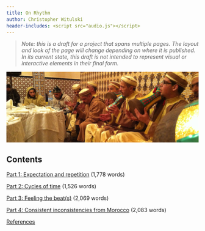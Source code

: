 ```yaml
---
title: On Rhythm
author: Christopher Witulski
header-includes: <script src="audio.js"></script>
---
```

>*Note: this is a draft for a project that spans multiple pages. The layout and look of the page will change depending on where it is published. In its current state, this draft is not intended to represent visual or interactive elements in their final form.*

![Hamadsha ensemble in a performance in 2013](./images/Hamadsha2013.jpg)

## Contents

[Part 1: Expectation and repetition](part1.html) (1,778 words)

[Part 2: Cycles of time](part2.html) (1,526 words)

[Part 3: Feeling the beat(s)](part3.html) (2,069 words)

[Part 4: Consistent inconsistencies from Morocco](part4.html) (2,083 words)

[References](references.html)

<script data-goatcounter="https://witulski.goatcounter.com/count" async src="//gc.zgo.at/count.js"></script>